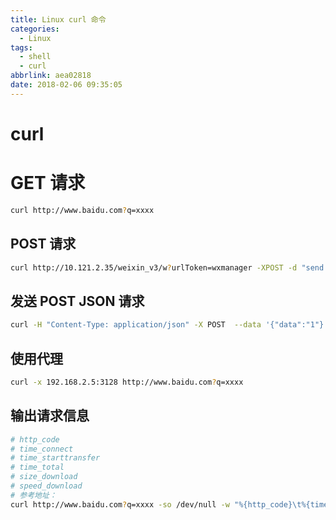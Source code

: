 ```yaml
---
title: Linux curl 命令
categories:
  - Linux
tags:
  - shell
  - curl
abbrlink: aea02818
date: 2018-02-06 09:35:05
---
```


# curl
# GET 请求
```bash
curl http://www.baidu.com?q=xxxx
```
## POST 请求
```bash
curl http://10.121.2.35/weixin_v3/w?urlToken=wxmanager -XPOST -d "send message..."
```
## 发送 POST JSON 请求
```bash
curl -H "Content-Type: application/json" -X POST  --data '{"data":"1"}' http://127.0.0.1/
```
## 使用代理
```bash
curl -x 192.168.2.5:3128 http://www.baidu.com?q=xxxx
```
## 输出请求信息
```bash
# http_code
# time_connect
# time_starttransfer
# time_total
# size_download
# speed_download
# 参考地址：
curl http://www.baidu.com?q=xxxx -so /dev/null -w "%{http_code}\t%{time_connect}\t%{time_starttransfer}\t%{time_total}\t%{size_download}\t%{speed_download}\t"
```
